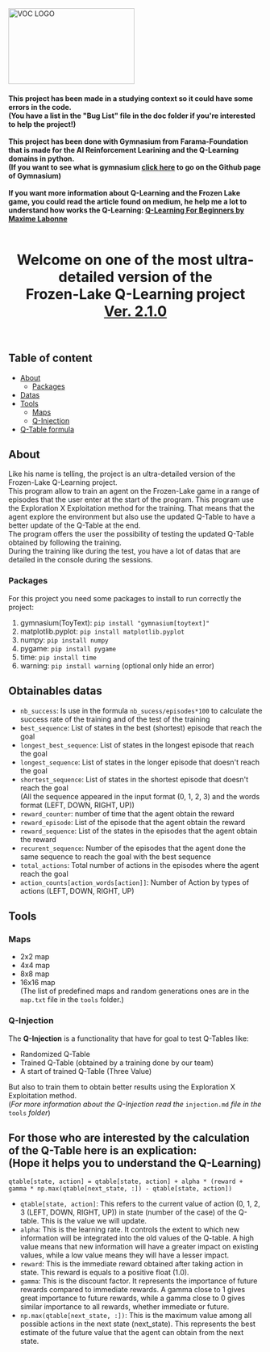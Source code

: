 <img src="https://dev.tuny.fr/img/Sans%20titre%20114_20231127093151.png" alt="VOC LOGO" width="250" height="150">

<h4>This project has been made in a studying context so it could have some errors in the code.
<br>(You have a list in the "Bug List" file in the doc folder if you're interested to help the project!)</br>
<br>This project has been done with Gymnasium from Farama-Foundation that is made for the AI Reinforcement Learining and the Q-Learning domains in python.
<br>(If you want to see what is gymnasium <a href="https://github.com/Farama-Foundation/Gymnasium">click here</a> to go on the Github page of Gymnasium)</br>
<br>If you want more information about Q-Learning and the Frozen Lake game, you could read the article found on medium, he help me a lot to understand how works the Q-Learning: <a href="https://medium.com/towards-data-science/q-learning-for-beginners-2837b777741">Q-Learning For Beginners by Maxime Labonne</a></br>
</br></h4>


<h1 align="center"> Welcome on one of the most ultra-detailed version of the
  <br>Frozen-Lake Q-Learning project
<br><a href="https://github.com/VOCdevShy/Q-Learning_Frozen_Lake/blob/main/Doc/Patch%20Note.md#version-210-medium-update-date-14042024-at-1520-pm-cetutc1">Ver. 2.1.0</a></br>
</br></h1>

## Table of content
- [About][1]
  - [Packages][5]
- [Datas][2]
- [Tools][3]
  - [Maps][6]
  - [Q-Injection][7]
- [Q-Table formula][4]

[1]: https://github.com/VOCdevShy/Q-Learning_Frozen_Lake?tab=readme-ov-file#about-the-program "About"
[2]: https://github.com/VOCdevShy/Q-Learning_Frozen_Lake?tab=readme-ov-file#datas-you-could-obtain "Datas"
[3]: https://github.com/VOCdevShy/Q-Learning_Frozen_Lake?tab=readme-ov-file#tools "Tools"
[4]: https://github.com/VOCdevShy/Q-Learning_Frozen_Lake?tab=readme-ov-file#for-those-who-are-interested-by-the-calculation-of-the-q-table-here-is-an-explication--hope-it-helps-you-to-understand-the-q-learning "Formula"
[5]: "Package"
[6]: https://github.com/VOCdevShy/Q-Learning_Frozen_Lake?tab=readme-ov-file#maps "Maps"
[7]: https://github.com/VOCdevShy/Q-Learning_Frozen_Lake/blob/main/README.md#q-injection "Q-Injection"
  
## About
Like his name is telling, the project is an ultra-detailed version of the Frozen-Lake Q-Learning project.
<br>This program allow to train an agent on the Frozen-Lake game in a range of episodes that the user enter at the start of the program. This program use the Exploration X Exploitation method for the training. That means that the agent explore the environment but also use the updated Q-Table to have a better update of the Q-Table at the end.
<br>The program offers the user the possibility of testing the updated Q-Table obtained by following the training.</br> 
During the training like during the test, you have a lot of datas that are detailed in the console during the sessions.</br>

### Packages
For this project you need some packages to install to run correctly the project:

1. gymnasium(ToyText): `pip install "gymnasium[toytext]"`
2. matplotlib.pyplot: `pip install matplotlib.pyplot`
3. numpy: `pip install numpy`
4. pygame: `pip install pygame`
5. time: `pip install time`
6. warning: `pip install warning` (optional only hide an error)

## Obtainables datas
  - `nb_success`: Is use in the formula `nb_sucess/episodes*100` to calculate the success rate of the training and of the test of the training
  - `best_sequence`: List of states in the best (shortest) episode that reach the goal
  - `longest_best_sequence`: List of states in the longest episode that reach the goal
  - `longest_sequence`: List of states in the longer episode that doesn't reach the goal
  - `shortest_sequence`: List of states in the shortest episode that doesn't reach the goal
    <br>(All the sequence appeared in the input format (0, 1, 2, 3) and the words format (LEFT, DOWN, RIGHT, UP))</br>
  - `reward_counter`: number of time that the agent obtain the reward
  - `reward_episode`: List of the episode that the agent obtain the reward
  - `reward_sequence`: List of the states in the episodes that the agent obtain the reward
  - `recurent_sequence`: Number of the episodes that the agent done the same sequence to reach the goal with the best sequence
  - `total_actions`: Total number of actions in the episodes where the agent reach the goal
  - `action_counts[action_words[action]]`: Number of Action by types of actions (LEFT, DOWN, RIGHT, UP)

## Tools
### Maps
  - 2x2 map
  - 4x4 map
  - 8x8 map
  - 16x16 map
<br>(The list of predefined maps and random generations ones are in the `map.txt` file in the `tools` folder.)</br>

### Q-Injection
The **Q-Injection** is a functionality that have for goal to test Q-Tables like:
  - Randomized Q-Table
  - Trained Q-Table (obtained by a training done by our team)
  - A start of trained Q-Table (Three Value)
    
But also to train them to obtain better results using the Exploration X Exploitation method.
<br> (_For more information about the Q-Injection read the_ `injection.md` _file in the_ `tools` _folder_)


<h2>For those who are interested by the calculation of the Q-Table here is an explication:
  <br>(Hope it helps you to understand the Q-Learning)</br></h2>

```
qtable[state, action] = qtable[state, action] + alpha * (reward + gamma * np.max(qtable[next_state, :]) - qtable[state, action])
```

- `qtable[state, action]`: This refers to the current value of action (0, 1, 2, 3 (LEFT, DOWN, RIGHT, UP)) in state (number of the case) of the Q-table. This is the value we will update.
- `alpha`: This is the learning rate. It controls the extent to which new information will be integrated into the old values of the Q-table. A high value means that new information will have a greater impact on existing values, while a low value means they will have a lesser impact.
- `reward`: This is the immediate reward obtained after taking action in state. This reward is equals to a positive float (1.0).
- `gamma`: This is the discount factor. It represents the importance of future rewards compared to immediate rewards. A gamma close to 1 gives great importance to future rewards, while a gamma close to 0 gives similar importance to all rewards, whether immediate or future.
- `np.max(qtable[next_state, :])`: This is the maximum value among all possible actions in the next state (next_state). This represents the best estimate of the future value that the agent can obtain from the next state.
